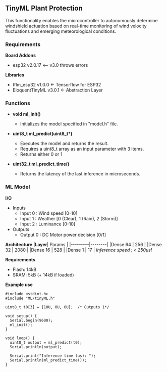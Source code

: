 ## TinyML Plant Protection
This functionality enables the microcontroller to autonomously determine windshield actuation based on real-time monitoring 
of wind velocity fluctuations and emerging meteorological conditions.

### Requirements
**Board Addons**
- esp32 v2.0.17 <-- v3.0 throws errors

**Libraries**
- tflm_esp32 v1.0.0 <- Tensorflow for ESP32
- EloquentTinyML v3.0.1 <- Abstraction Layer

### **Functions**
- **void ml_init()**
    - Initializes the model specified in "model.h" file.

- **uint8_t ml_predict(uint8_t\*)**
    - Executes the model and returns the result.
    - Requires a uint8_t array as an input parameter with 3 items.
    - Returns either 0 or 1
- **uint32_t ml_predict_time()**
    - Returns the latency of the last inference in microseconds.

### ML Model
**I/O**
- Inputs
    - Input 0 : Wind speed [0-10]
    - Input 1 : Weather [0 (Clear), 1 (Rain), 2 (Storm)]
    - Input 2 : Luminance [0-10]
- Outputs
    - Output 0 : DC Motor power decision [0/1]

**Architecture**
|**Layer**| Params |
|---------|--------|
|Dense 64 |  256   |
|Dense 32 |  2080  |
|Dense 16 |  528   |
|Dense 1  |  17    |
*Inference speed : < 250us!*

**Requirements**
- Flash: 14kB
- SRAM: 5kB (+ 14kB if loaded)

**Example use**
```
#include <stdint.h>
#include "ML/tinyML.h"

uint8_t t0[3] = {10U, 0U, 0U};  /* Outputs 1*/

void setup() {
  Serial.begin(9600);
  ml_init();
}

void loop() {
  uint8_t output = ml_predict(t0);
  Serial.println(output);

  Serial.print("Inference time (us): ");
  Serial.println(ml_predict_time());
}
```